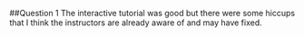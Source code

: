##Question 1
The interactive tutorial was good but there were some hiccups that I think the instructors are already aware of and may have fixed. 

